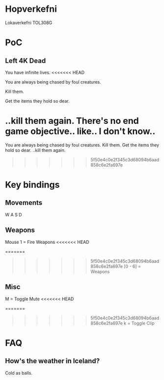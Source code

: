 # Hopverkefni
Lokaverkefni TOL308G

# PoC
## Left 4K Dead
You have infinite lives.
<<<<<<< HEAD

You are always being chased by foul creatures.

Kill them.

Get the items they hold so dear.

..kill them again. There's no end game objective.. like.. I don't know..
=======
You are always being chased by foul creatures.
Kill them.
Get the items they hold so dear.
..kill them again.
>>>>>>> 5f50e4c0e2f345c3d68094b6aad858c6e2fa697e

# Key bindings
## Movements
W A S D

## Weapons
Mouse 1 = Fire Weapons
<<<<<<< HEAD

=======
>>>>>>> 5f50e4c0e2f345c3d68094b6aad858c6e2fa697e
[0 - 6] = Weapons

## Misc
M = Toggle Mute
<<<<<<< HEAD

=======
>>>>>>> 5f50e4c0e2f345c3d68094b6aad858c6e2fa697e
k = Toggle Clip

# FAQ
## How's the weather in Iceland?
Cold as balls.
